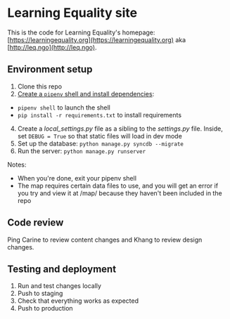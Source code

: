 # Learning Equality site

This is the code for Learning Equality's homepage: [https://learningequality.org](https://learningequality.org) aka [http://leq.ngo](http://leq.ngo).

## Environment setup

1. Clone this repo
2. [Create a `pipenv` shell and install dependencies](https://docs.pipenv.org/):
  * `pipenv shell` to launch the shell
  * `pip install -r requirements.txt` to install requirements
4. Create a _local_settings.py_ file as a sibling to the _settings.py_ file. Inside, set `DEBUG = True` so that static files will load in dev mode
6. Set up the database: `python manage.py syncdb --migrate`
7. Run the server: `python manage.py runserver`

Notes:

* When you're done, exit your pipenv shell
* The map requires certain data files to use, and you will get an error if you try and view it at /map/ because they haven't been included in the repo


## Code review

Ping Carine to review content changes and Khang to review design changes.


## Testing and deployment

1. Run and test changes locally
2. Push to staging
3. Check that everything works as expected
2. Push to production


